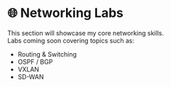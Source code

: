 # 🌐 Networking Labs

This section will showcase my core networking skills.  
Labs coming soon covering topics such as:  
- Routing & Switching  
- OSPF / BGP 
- VXLAN
- SD-WAN
